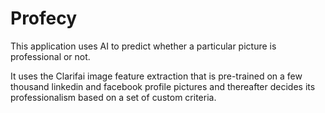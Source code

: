 # Profecy
This application uses AI to predict whether a particular picture is professional or not.

It uses the Clarifai image feature extraction that is pre-trained on a few thousand linkedin and facebook profile pictures and thereafter decides its professionalism based on a set of custom criteria.

